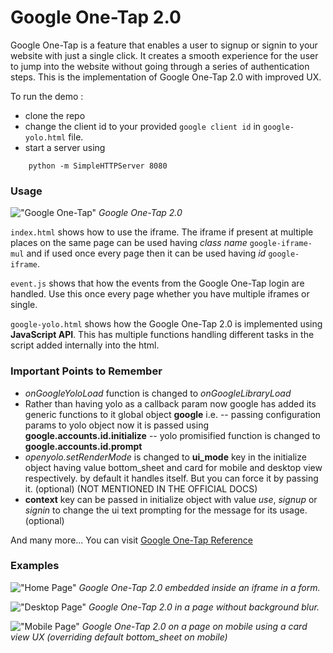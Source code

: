 # **Google One-Tap 2.0**

Google One-Tap is a feature that enables a user to signup or signin to your website with just a single click. It creates a smooth experience for the user to jump into the website without going through a series of authentication steps.
This is the implementation of Google One-Tap 2.0 with improved UX.

To run the demo : 
- clone the repo
- change the client id to your provided `google client id` in `google-yolo.html` file.
- start a server using
```
    python -m SimpleHTTPServer 8080
```

### Usage

!["Google One-Tap"](https://cdn-images-1.medium.com/max/800/0*a53VMR971E48ONuG.png)
*Google One-Tap 2.0*

`index.html` shows how to use the iframe. The iframe if present at multiple places on the same page can be used having *class name* `google-iframe-mul` and if used once every page then it can be used having *id* `google-iframe`.

`event.js` shows that how the events from the Google One-Tap login are handled. Use this once every page whether you have multiple iframes or single.

`google-yolo.html` shows how the Google One-Tap 2.0 is implemented using **JavaScript API**. This has multiple functions handling different tasks in the script added internally into the html.

### Important Points to Remember

- *onGoogleYoloLoad* function is changed to *onGoogleLibraryLoad*
- Rather than having yolo as a callback param now google has added its generic functions to it global object **google** i.e.
--  passing configuration params to yolo object now it is passed using **google.accounts.id.initialize**
-- yolo promisified function is changed to **google.accounts.id.prompt**
- *openyolo.setRenderMode* is changed to **ui_mode** key in the initialize object having value bottom_sheet and card for mobile and desktop view respectively. by default it handles itself. But you can force it by passing it. (optional) (NOT MENTIONED IN THE OFFICIAL DOCS)
- **context** key can be passed in initialize object with value *use*, *signup* or *signin* to change the ui text prompting for the message for its usage. (optional)

And many more...
You can visit [Google One-Tap Reference](https://developers.google.com/identity/one-tap/web/reference/html-reference)

### Examples

!["Home Page"](https://gs-post-images.grdp.co/2020/5/home-img1589264300776-64.png-rs-high-webp.png)
*Google One-Tap 2.0 embedded inside an iframe in a form.*


!["Desktop Page"](https://gs-post-images.grdp.co/2020/5/page-img1589264343658-89.png-rs-high-webp.png)
*Google One-Tap 2.0 in a page without background blur.*


!["Mobile Page"](https://gs-post-images.grdp.co/2020/5/page-2-0-img1589264358332-66.png-rs-high-webp.png)
*Google One-Tap 2.0 on a page on mobile using a card view UX (overriding default bottom_sheet on mobile)*
